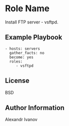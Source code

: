 Role Name
=========

Install FTP server - vsftpd.

Example Playbook
----------------

    - hosts: servers
      gather_facts: no
      become: yes
      roles:
         - vsftpd 

License
-------

BSD

Author Information
------------------

Alexandr Ivanov
